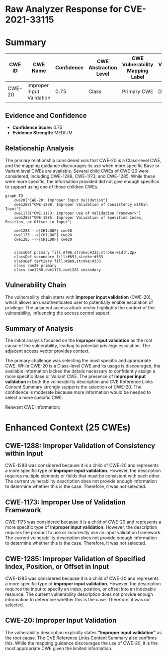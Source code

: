 # Raw Analyzer Response for CVE-2021-33115

# Summary

| CWE ID | CWE Name | Confidence | CWE Abstraction Level | CWE Vulnerability Mapping Label | CWE-Vulnerability Mapping Notes |
|---|---|---|---|---|---|
| CWE-20 | Improper Input Validation | 0.75 | Class | Primary CWE | Discouraged |

## Evidence and Confidence

*   **Confidence Score:** 0.75
*   **Evidence Strength:** MEDIUM

## Relationship Analysis
The primary relationship considered was that CWE-20 is a Class-level CWE, and the mapping guidance discourages its use when more specific Base or Variant level CWEs are available. Several child CWEs of CWE-20 were considered, including CWE-1288, CWE-1173, and CWE-1285. While these were more specific, the information provided did not give enough specifics to support using one of those children CWEs.

```mermaid
graph TD
    cwe20["CWE-20: Improper Input Validation"]
    cwe1288["CWE-1288: Improper Validation of Consistency within Input"]
    cwe1173["CWE-1173: Improper Use of Validation Framework"]
    cwe1285["CWE-1285: Improper Validation of Specified Index, Position, or Offset in Input"]

    cwe1288 -->|CHILDOF| cwe20
    cwe1173 -->|CHILDOF| cwe20
    cwe1285 -->|CHILDOF| cwe20
    

    classDef primary fill:#f96,stroke:#333,stroke-width:2px
    classDef secondary fill:#69f,stroke:#333
    classDef tertiary fill:#9e9,stroke:#333
    class cwe20 primary
    class cwe1288,cwe1173,cwe1285 secondary
```

## Vulnerability Chain
The vulnerability chain starts with **Improper input validation** (CWE-20), which allows an unauthenticated user to potentially enable escalation of privilege. The adjacent access attack vector highlights the context of the vulnerability, influencing the access control aspect.

## Summary of Analysis
The initial analysis focused on the **Improper input validation** as the root cause of the vulnerability, leading to potential privilege escalation. The adjacent access vector provides context.

The primary challenge was selecting the most specific and appropriate CWE. While CWE-20 is a Class-level CWE and its usage is discouraged, the available information lacked the details necessary to confidently assign a more specific Base or Variant CWE. The presence of **Improper input validation** in both the vulnerability description and CVE Reference Links Content Summary strongly supports the selection of CWE-20. The confidence is moderate because more information would be needed to select a more specific CWE.

Relevant CWE Information:

# Enhanced Context (25 CWEs)

## CWE-1288: Improper Validation of Consistency within Input

CWE-1288 was considered because it is a child of CWE-20 and represents a more specific type of **improper input validation**. However, the description requires multiple elements or fields that must be consistent with each other. The current vulnerability description does not provide enough information to determine whether this is the case. Therefore, it was not selected.

## CWE-1173: Improper Use of Validation Framework

CWE-1173 was considered because it is a child of CWE-20 and represents a more specific type of **improper input validation**. However, the description requires the product to use or incorrectly use an input validation framework. The current vulnerability description does not provide enough information to determine whether this is the case. Therefore, it was not selected.

## CWE-1285: Improper Validation of Specified Index, Position, or Offset in Input

CWE-1285 was considered because it is a child of CWE-20 and represents a more specific type of **improper input validation**. However, the description requires the input to specify an index, position, or offset into an indexable resource. The current vulnerability description does not provide enough information to determine whether this is the case. Therefore, it was not selected.

## CWE-20: Improper Input Validation

The vulnerability description explicitly states **"Improper input validation"** as the root cause. The CVE Reference Links Content Summary also confirms this. While the mapping guidance discourages the use of CWE-20, it is the most appropriate CWE given the limited information.
